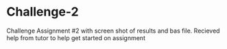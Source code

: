# Challenge-2
Challenge Assignment #2 with screen shot of results and bas file.
Recieved help from tutor to help get started on assignment
